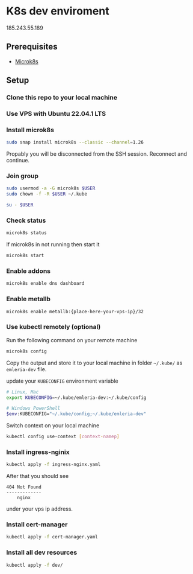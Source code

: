 # K8s dev enviroment

185.243.55.189

## Prerequisites

- [Microk8s](https://microk8s.io/docs/)

## Setup

### Clone this repo to your local machine

### Use VPS with Ubuntu 22.04.1 LTS

### Install microk8s

```bash
sudo snap install microk8s --classic --channel=1.26
```

Propably you will be disconnected from the SSH session. Reconnect and continue.

### Join group

```bash
sudo usermod -a -G microk8s $USER
sudo chown -f -R $USER ~/.kube
```

```bash
su - $USER
```

### Check status

```bash
microk8s status
```

If microk8s in not running then start it

```bash
microk8s start
```

### Enable addons

```bash
microk8s enable dns dashboard
```

### Enable metallb

```bash
microk8s enable metallb:{place-here-your-vps-ip}/32
```

### Use kubectl remotely (optional)

Run the following command on your remote machine

```bash
microk8s config
```

Copy the output and store it to your local machine in folder `~/.kube/` as `emleria-dev` file.

update your `KUBECONFIG` environment variable

```bash
# Linux, Mac
export KUBECONFIG=~/.kube/emleria-dev:~/.kube/config

# Windows PowerShell
$env:KUBECONFIG="~/.kube/config;~/.kube/emleria-dev"
```

Switch context on your local machine

```bash
kubectl config use-context [context-namep]
```

### Install ingress-nginix

```bash
kubectl apply -f ingress-nginx.yaml
```

After that you should see

```
404 Not Found
-------------
    nginx
```

under your vps ip address.

### Install cert-manager

```bash
kubectl apply -f cert-manager.yaml
```

### Install all dev resources

```bash
kubectl apply -f dev/
```
